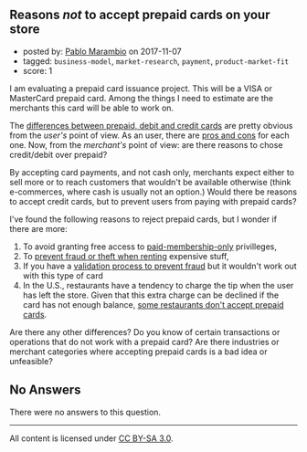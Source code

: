 ## Reasons *not* to accept prepaid cards on your store

- posted by: [Pablo Marambio](https://stackexchange.com/users/9937/pablo-marambio) on 2017-11-07
- tagged: `business-model`, `market-research`, `payment`, `product-market-fit`
- score: 1

I am evaluating a prepaid card issuance project. This will be a VISA or MasterCard prepaid card. Among the things I need to estimate are the merchants this card will be able to work on.

The [differences between prepaid, debit and credit cards][1] are pretty obvious from the *user's* point of view. As an user, there are [pros and cons][2] for each one. Now, from the *merchant's* point of view: are there reasons to chose credit/debit over prepaid?

By accepting card payments, and not cash only, merchants expect either to sell more or to reach customers that wouldn't be available otherwise (think e-commerces, where cash is usually not an option.) Would there be reasons to accept credit cards, but to prevent users from paying with prepaid cards?

I've found the following reasons to reject prepaid cards, but I wonder if there are more:

 1. To avoid granting free access to [paid-membership-only][3] privilleges,
 2. To [prevent fraud or theft when renting][4] expensive stuff,
 3. If you have a [validation process to prevent fraud][5] but it wouldn't work out with this type of card
 4. In the U.S., restaurants have a tendency to charge the tip when the user has left the store. Given that this extra charge can be declined if the card has not enough balance, [some restaurants don't accept prepaid cards][6].

Are there any other differences? Do you know of certain transactions or operations that do not work with a prepaid card? Are there industries or merchant categories where accepting prepaid cards is a bad idea or unfeasible?


  [1]: https://www.consumerfinance.gov/ask-cfpb/what-is-the-difference-between-a-prepaid-card-a-credit-card-and-a-debit-card-en-433/
  [2]: https://www.securitybank.com/blog/credit-card-vs-debit-card-vs-prepaid-card-use/
  [3]: https://github.com/websharks/s2member/issues/505
  [4]: https://forum.foxycart.com/discussion/9220/prevent-pre-paid-visa-cards-with-stripe
  [5]: https://www.paypal-community.com/t5/Bank-accounts-and-credit-cards/Using-a-prepaid-debit-or-credit-card/td-p/352496
  [6]: https://bucks.blogs.nytimes.com/2012/05/31/will-more-restaurants-ban-the-use-of-prepaid-cards/

## No Answers

There were no answers to this question.


---

All content is licensed under [CC BY-SA 3.0](https://creativecommons.org/licenses/by-sa/3.0/).
